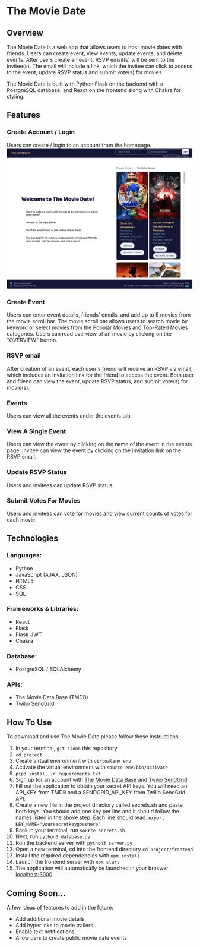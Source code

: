 # The Movie Date

## Overview

The Movie Date is a web app that allows users to host movie dates with friends. Users can create event, view events, update events, and delete events. After users create an event, RSVP email(s) will be sent to the invitee(s). The email will include a link, which the invitee can click to access to the event, update RSVP status and submit vote(s) for movies.

The Movie Date is built with Python Flask on the backend with a PostgreSQL database, and React on the frontend along with Chakra for styling.

## Features

### Create Account / Login

Users can create / login to an account from the homepage.
<img src="/static/homepage.png" alt="Homepage" width="500px"/>

### Create Event

Users can enter event details, friends' emails, and add up to 5 movies from the movie scroll bar. The movie scroll bar allows users to search movie by keyword or select movies from the Popular Movies and Top-Rated Movies categories. Users can read overview of an movie by clicking on the "OVERVIEW" button.

### RSVP email

After creation of an event, each user's friend will receive an RSVP via email, which includes an invitation link for the friend to access the event. Both user and friend can view the event, update RSVP status, and submit vote(s) for movie(s).

### Events

Users can view all the events under the events tab.

### View A Single Event

Users can view the event by clicking on the name of the event in the events page. Invitee can view the event by clicking on the invitation link on the RSVP email.

### Update RSVP Status

Users and invitees can update RSVP status.

### Submit Votes For Movies

Users and invitees can vote for movies and view current counts of votes for each movie.

## Technologies

### Languages:
* Python
* JavaScript (AJAX, JSON)
* HTML5
* CSS
* SQL

### Frameworks & Libraries:
* React
* Flask
* Flask-JWT
* Chakra

### Database:
* PostgreSQL / SQLAlchemy

### APIs:
* The Movie Data Base (TMDB)
* Twilio SendGrid

## How To Use

To download and use The Movie Date please follow these instructions:

  1. In your terminal, `git clone` this repository
  2. `cd project`
  3. Create virtual environment with `virtualenv env`
  4. Activate the virtual environment with `source env/bin/activate`
  5. `pip3 install -r requirements.txt`
  6. Sign up for an account with [The Movie Data Base](https://developers.themoviedb.org/3/getting-started/introduction) and [Twilio SendGrid](https://www.twilio.com/sendgrid/email-api) 
  7. Fill out the application to obtain your secret API keys. You will need an API_KEY from TMDB and a SENDGRID_API_KEY from Twilio SendGrid API.
  8. Create a new file in the project directory called secrets.sh and paste both keys. You should add one key per line and it should follow the names listed in the above step. Each line should read: `export KEY_NAME="yoursecretkeygoeshere"`
  9. Back in your terminal, run `source secrets.sh`
  10. Next, run `python3 database.py`
  11. Run the backend server with `python3 server.py`
  12. Open a new terminal, cd into the frontend directory `cd project/frontend`
  13. Install the required dependencies with `npm install`
  14. Launch the frontend server with `npm start`
  15. The application will automatically be launched in your broswer [localhost:3000](http://localhost:3000)

## Coming Soon...

A few ideas of features to add in the future:

* Add additional movie details
* Add hyperlinks to movie trailers
* Enable text notifications
* Allow uers to create public movie date events